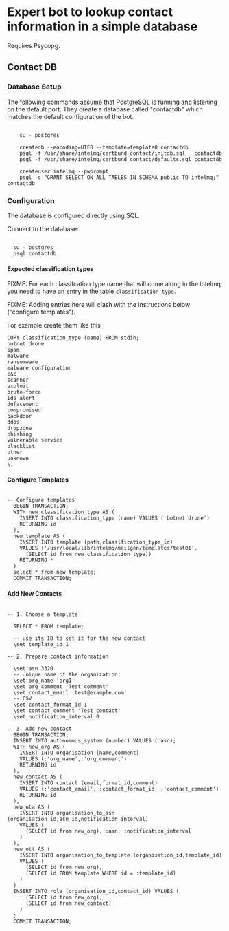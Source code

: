 # Expert bot to lookup contact information in a simple database

Requires Psycopg.

## Contact DB

### Database Setup

The following commands assume that PostgreSQL is running and listening on the
default port. They create a database called "contactdb" which matches the
default configuration of the bot.


```

    su - postgres

    createdb --encoding=UTF8 --template=template0 contactdb
    psql -f /usr/share/intelmq/certbund_contact/initdb.sql   contactdb
    psql -f /usr/share/intelmq/certbund_contact/defaults.sql contactdb

    createuser intelmq --pwprompt
    psql -c "GRANT SELECT ON ALL TABLES IN SCHEMA public TO intelmq;" contactdb

```

### Configuration

The database is configured directly using SQL.

Connect to the database:

```

  su - postgres
  psql contactdb

```

#### Expected classification types

FIXME: For each classifcation type name that will come along
in the intelmq you need to have an entry 
in the table ```classification_type```.

FIXME: Adding entries here will clash with the instructions below ("configure
templates").

For example create them like this
```
COPY classification_type (name) FROM stdin;
botnet drone
spam
malware
ransomware
malware configuration
c&c
scanner
exploit
brute-force
ids alert
defacement
compromised
backdoor
ddos
dropzone
phishing
vulnerable service
blacklist
other
unknown
\.
```


#### Configure Templates

```

-- Configure templates
  BEGIN TRANSACTION;
  WITH new_classification_type AS (
    INSERT INTO classification_type (name) VALUES ('botnet drone')
    RETURNING id
  ),
  new_template AS (
    INSERT INTO template (path,classification_type_id)
    VALUES ('/usr/local/lib/intelmq/mailgen/templates/test01',
      (SELECT id from new_classification_type))
    RETURNING *
  )
  select * from new_template;
  COMMIT TRANSACTION;

```

#### Add New Contacts

```pgsql

-- 1. Choose a template

  SELECT * FROM template;

  -- use its ID to set it for the new contact
  \set template_id 1

-- 2. Prepare contact information

  \set asn 3320
  -- unique name of the organization:
  \set org_name 'org1'
  \set org_comment 'Test comment'
  \set contact_email 'test@example.com'
  -- CSV
  \set contact_format_id 1
  \set contact_comment 'Test contact'
  \set notification_interval 0

-- 3. Add new contact
  BEGIN TRANSACTION;
  INSERT INTO autonomous_system (number) VALUES (:asn);
  WITH new_org AS (
    INSERT INTO organisation (name,comment)
    VALUES (:'org_name',:'org_comment')
    RETURNING id
  ),
  new_contact AS (
    INSERT INTO contact (email,format_id,comment)
    VALUES (:'contact_email', :contact_format_id, :'contact_comment')
    RETURNING id
  ),
  new_ota AS (
    INSERT INTO organisation_to_asn (organisation_id,asn_id,notification_interval)
    VALUES (
      (SELECT id from new_org), :asn, :notification_interval
    )
  ),
  new_ott AS (
    INSERT INTO organisation_to_template (organisation_id,template_id)
    VALUES (
      (SELECT id from new_org),
      (SELECT id FROM template WHERE id = :template_id)
    )
  )
  INSERT INTO role (organisation_id,contact_id) VALUES (
      (SELECT id from new_org),
      (SELECT id from new_contact)
    )
  ;
  COMMIT TRANSACTION;

```

